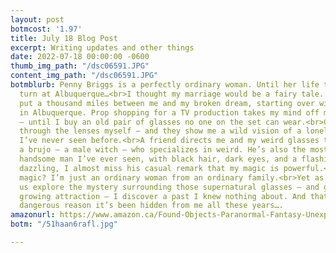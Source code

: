 ```yaml
---
layout: post
botmcost: '1.97'
title: July 18 Blog Post
excerpt: Writing updates and other things
date: 2022-07-18 00:00:00 -0600
thumb_img_path: "/dsc06591.JPG"
content_img_path: "/dsc06591.JPG"
botmblurb: Penny Briggs is a perfectly ordinary woman. Until her life takes a left
  turn at Albuquerque…<br>I thought my marriage would be a fairy tale. Instead, I’ve
  put a thousand miles between me and my broken dream, starting over with temp job
  in Albuquerque. Prop shopping for a TV production takes my mind off my troubles
  — until I buy an old pair of glasses no one on the set can wear.<br>Curious, I look
  through the lenses myself — and they show me a wild vision of a lonely desert canyon
  I’ve never seen before.<br>A friend directs me and my weird glasses to her cousin,
  a brujo — a male witch — who specializes in weird. He’s also the most spectacularly
  handsome man I’ve ever seen, with black hair, dark eyes, and a flashing smile so
  dazzling, I almost miss his casual remark that my magic is powerful.<br>Magic? What
  magic? I’m just an ordinary woman from an ordinary family.<br>Yet as the two of
  us explore the mystery surrounding those supernatural glasses — and give in to our
  growing attraction — I discover a past I knew nothing about. And that there’s a
  dangerous reason it’s been hidden from me all these years….
amazonurl: https://www.amazon.ca/Found-Objects-Paranormal-Fantasy-Unexpected-ebook/dp/B09PQB2FZM/
botm: "/51haan6rafl.jpg"

---
```

